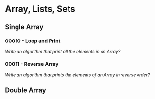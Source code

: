 # Array, Lists, Sets

## Single Array

### 00010 - Loop and Print

*Write an algorithm that print all the elements in an Array?*

### 00011 - Reverse Array

*Write an algorithm that prints the elements of an Array in reverse order?*

## Double Array
